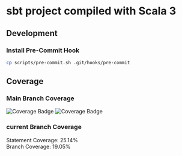 # sbt project compiled with Scala 3

## Development

### Install Pre-Commit Hook

```bash
cp scripts/pre-commit.sh .git/hooks/pre-commit
```

## Coverage

### Main Branch Coverage

![Coverage Badge](https://img.shields.io/endpoint?url=https://gist.githubusercontent.com/TimAltmann/42475f58c90957ef74d0e9dbc805d309/raw/reactive_system_statment_coverage__main.json)
![Coverage Badge](https://img.shields.io/endpoint?url=https://gist.githubusercontent.com/TimAltmann/d7c86228b1156b7e5a074ce8685c6c39/raw/reactive_system_branch_coverage__main.json)

### current Branch Coverage

Statement Coverage: 25.14%\
Branch Coverage: 19.05% 
